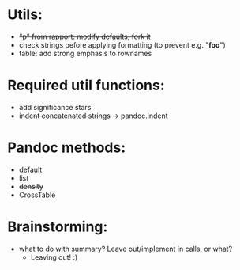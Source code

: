 
# Utils:

 * ~~"p" from rapport: modify defaults, fork it~~
 * check strings before applying formatting (to prevent e.g. "****foo****")
 * table: add strong emphasis to rownames

# Required util functions:

 * add significance stars
 * ~~indent concatenated strings~~ -> pandoc.indent

# Pandoc methods:

 * default
 * list
 * ~~density~~
 * CrossTable

# Brainstorming:

 * what to do with summary? Leave out/implement in calls, or what?
    * Leaving out! :)
